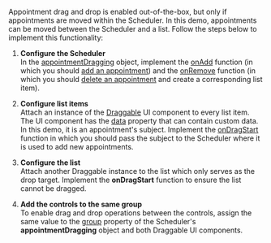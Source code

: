 Appointment drag and drop is enabled out-of-the-box, but only if appointments are moved within the Scheduler. In this demo, appointments can be moved between the Scheduler  and a list. Follow the steps below to implement this functionality:

1. **Configure the Scheduler**       
In the [appointmentDragging][0] object, implement the [onAdd][2] function (in which you should [add an appointment][1]) and the [onRemove][4] function (in which you should [delete an appointment][3] and create a corresponding list item).

2. **Configure list items**      
Attach an instance of the [Draggable][5] UI component to every list item. The UI component has the [data][6] property that can contain custom data. In this demo, it is an appointment's subject. Implement the [onDragStart][7] function in which you should pass the subject to the Scheduler where it is used to add new appointments.

3. **Configure the list**        
Attach another Draggable instance to the list which only serves as the drop target. Implement the **onDragStart** function to ensure the list cannot be dragged.

4. **Add the controls to the same group**            
To enable drag and drop operations between the controls, assign the same value to the [group][8] property of the Scheduler's **appointmentDragging** object and both Draggable UI components. 

[0]: /Documentation/ApiReference/UI_Components/dxScheduler/Configuration/appointmentDragging/
[1]: /Documentation/ApiReference/UI_Components/dxScheduler/Methods/#addAppointmentappointment
[2]: /Documentation/ApiReference/UI_Components/dxScheduler/Configuration/appointmentDragging/#onAdd
[3]: /Documentation/ApiReference/UI_Components/dxScheduler/Methods/#deleteAppointmentappointment
[4]: /Documentation/ApiReference/UI_Components/dxScheduler/Configuration/appointmentDragging/#onRemove
[5]: /Documentation/ApiReference/UI_Components/dxDraggable/
[6]: /Documentation/ApiReference/UI_Components/dxDraggable/Configuration/#data
[7]: /Documentation/ApiReference/UI_Components/dxDraggable/Configuration/#onDragStart
[8]: /Documentation/ApiReference/UI_Components/dxDraggable/Configuration/#group